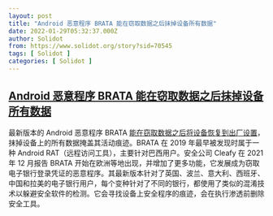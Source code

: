 ```yaml
---
layout: post
title: "Android 恶意程序 BRATA 能在窃取数据之后抹掉设备所有数据"
date: 2022-01-29T05:32:37.000Z
author: Solidot
from: https://www.solidot.org/story?sid=70545
tags: [ Solidot ]
categories: [ Solidot ]
---
```

<!--1643434357000-->
[Android 恶意程序 BRATA 能在窃取数据之后抹掉设备所有数据](https://www.solidot.org/story?sid=70545)
------

<div>
最新版本的 Android 恶意程序 BRATA <a href="https://www.bleepingcomputer.com/news/security/android-malware-brata-wipes-your-device-after-stealing-data/" target="_blank">能在窃取数据之后将设备恢复到出厂设置</a>，抹掉设备上的所有数据掩盖其活动痕迹。BRATA 在 2019 年最早被发现时属于一种 Android RAT（远程访问工具），主要针对巴西用户。安全公司 Cleafy 在 2021 年 12 月报告 BRATA 开始在欧洲等地出现，并增加了更多功能，它发展成为窃取电子银行登录凭证的恶意程序。其最新版本针对了英国、波兰、意大利、西班牙、中国和拉美的电子银行用户，每个变种针对了不同的银行，都使用了类似的混淆技术以躲避安全软件的检测。它会寻找设备上安全程序的痕迹，会在执行渗透前删除安全工具。
</div>
